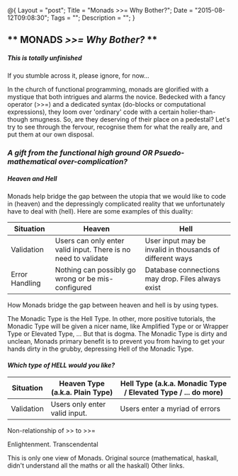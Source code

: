 @{
    Layout = "post";
    Title = "Monads >>= Why Bother?";
    Date = "2015-08-12T09:08:30";
    Tags = "";
    Description = "";
}

** MONADS _>>= Why Bother?_ **
------------------------------

##### This is totally unfinished #####

If you stumble across it, please ignore, for now...

In the church of functional programming, monads are glorified with a
mystique that both intrigues and alarms the novice. Bedecked with
a fancy operator (>>=) and a dedicated syntax (do-blocks or
computational expressions), they loom over 'ordinary' code with a
certain holier-than-though smugness. So, are they deserving of their
place on a pedestal? Let's try to see through the fervour, recognise
them for what the really are, and put them at our own disposal.

### _A gift from the functional high ground **OR** Psuedo-mathematical over-complication?_ ###

##### Heaven and Hell #####

Monads help bridge the gap between the utopia that we would like to code in
(heaven) and the depressingly complicated reality that we unfortunately have
to deal with (hell). Here are some examples of this duality:

| Situation      | Heaven                                                         | Hell                                                     |
|----------------|----------------------------------------------------------------|----------------------------------------------------------| 
| Validation     | Users can only enter valid input. There is no need to validate | User input may be invalid in thousands of different ways |
| Error Handling | Nothing can possibly go wrong or be mis-configured             | Database connections may drop. Files always exist        |

How Monads bridge the gap between heaven and hell is by using types.

The Monadic Type is the Hell Type. In other, more positive tutorials,
the Monadic Type will be given a nicer name, like Amplified Type or
or Wrapper Type or Elevated Type, ...
But that is dogma. The Monadic Type is dirty and unclean, Monads primary
benefit is to prevent you from having to get your hands dirty in the
grubby, depressing Hell of the Monadic Type.

#### _Which type of **HELL** would you like?_ ####

| Situation  | Heaven Type (a.k.a. Plain Type)  | Hell Type (a.k.a. Monadic Type / Elevated Type / ... do more) |
|------------|----------------------------------|---------------------------------------------------------------| 
| Validation | Users only enter valid input.    | Users enter a myriad of errors                                |

Non-relationship of >> to >>=

Enlightenment. Transcendental

This is only one view of Monads. Original source (mathematical, haskall, didn't understand all the maths or all the haskall)
Other links.

